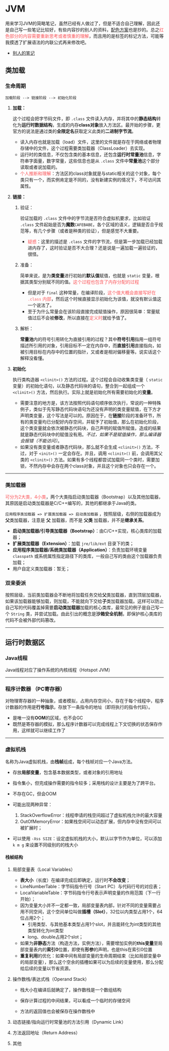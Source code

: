 # JVM

用来学习JVM的简略笔记，虽然已经有人做过了，但是不适合自己理解，因此还是自己写一些笔记比较好，有些内容抄的别人的资料，[配色方案](https://roselia.moe/blog/post/how-to-be-a-dd)也是抄的。总之<font color="#fb5458">红色部分的内容需要重新思考或者慎重的理解</font>，而且用的是标签的标记方法，可能等我摸透了扩展语法的内联公式再来修改吧。

- [别人的笔记](https://github.com/TangBean/understanding-the-jvm)

## 类加载

### 生命周期

```
加载阶段 --> 链接阶段 --> 初始化阶段
```

1. **加载：**

   这个过程会把字节码文件，即 `.class` 文件读入内存，并将其中的**静态结构**转化为**运行时数据结构**，生成的内存**class对象**放入方法区。最开始的步骤，更官方的说法是通过类的**全限定名**获取定义此类的**二进制字节流**。

   - 读入内存也就是加载（load）文件，这里的文件就是存在于网络或者物理存储中的文件，这个过程需要类加载器（ClassLoader）去实现。
   - 运行时的类信息，不仅包含类的基本信息，还包含**运行时常量池**信息，字符串字面量，数字常量，这些信息也是从 `.class` 文件中**常量池**这个部分读取或者说加载的。 
   - <font color="#fb5458">个人推断和理解</font>：方法区的class对象就是与static相关的这个对象，每个类只有一个，而实例肯定是不同的，没有新建实例的情况下，不可访问其属性。

2. **链接：**

   1. 验证：

      验证加载的 `.class` 文件中的字节流是否符合虚拟机要求，比如验证 `.class` 文件起始是否为**魔数**`CAFEBABE`，各个区域的语义，逻辑是否合乎规范等，有几个步骤（或者是种类的验证），但是感觉不大重要。
      
      - <font color="#fb5458">疑惑</font>：这里的描述是 `.class` 文件的字节流，但是第一步加载已经加载进内存了，这时验证是否不大合理？还是说是一遍加载一遍验证的，很怪。
   
   2. 准备：
   
      简单来说，是为**类变量**进行初始的**默认值**赋值，也就是 `static` 变量，根据其类型分别赋不同的值。<font color="#fb5458">这个过程也包含了内存分配的过程</font>
   
      - 但是对于 `final` 这种常量，在编译阶段，<font color="#fb5458">这个值大概会直接写好在 `.class` 内部</font>，然后这个时候直接显示初始化为该值，就没有默认值这一个说法了。
      - 至于为什么常量会在该阶段直接完成赋值操作，原因很简单：常量赋值过后不会被**修改**，所以直接在<font color="#fb5458">定义时</font>就给予值了。
   
   3. 解析：
   
      **常量池**内的符号引用转化为直接引用的过程？其中**符号引用**指用一组符号描述所引用的对象，引用目标不一定在内存中，而**直接引用**直接指向，如被引用目标在内存中的位置的指针，又或者是相对偏移量等。说实话这个解释没看懂。

3. **初始化**

   执行类构造器 `<clinit>()` 方法的过程。这个过程会自动收集类变量（ `static` 变量）的初始化语句，以及静态代码块的语句，整合到一起组成一个 `<clinit>()` 方法，然后执行。实际上就是初始化所有需要初始化的**变量**。

   - 需要注意的地方是，该方法按照代码语句顺序依次执行，常说的一种特殊例子，类似于先写静态代码块语句为还没有声明的类变量赋值，在下方才声明类变量，这个写法是可以的。原因在于，在**链接**阶段的准备环节，所有的类变量均已分配好内存空间，并赋予了初始值，那么在初始化阶段，这个类变量就会依次被静态代码块，自己声明的赋值所赋值，造成的结果就是静态代码块中的赋值没有用。*不过，如果不是赋值操作，那么编译器会报错（不能访问）*。
   - 如果没有类变量或者静态代码块，那么就不会生成  `<clinit>()` 方法，不过，对于 `<init>()` 一定会存在。并且，调用 `<clinit>()` 前，会调用其父类的  `<clinit>()` 方法。如果有多个线程都尝试加载同一个类时，需要加锁，不然内存中会存在两个class对象，并且这个对象也只会存在一个。

---

### 类加载器

<font color="#fb5458">可分为2大类，4小类</font>，两个大类指启动类加载器（Bootstrap）以及其他加载器，其原因是启动类加载器是C/C++编写的，其他的都继承于Java的类。

`应用程序类加载器 => 扩展类加载器 => 启动类加载器` ，按照层级，右侧的加载器成为**父**类加载器，注意是 **父** 加载器，而不是 **父类** 加载器，并不是**继承关系**。

- **启动类加载器/引导类加载器（Bootstrap）**：由C/C++实现，核心类库的加载器；
- **扩展类加载器（Extension）**：加载 `jre/lib/ext` 目录下的类；
- **应用程序类加载器/系统类加载器（Application）**：负责加载环境变量 `classpath` 或系统属性指定路径下的类库，一般自己写的类由这个加载器负责加载；
- 用户自定义类加载器：暂无；

### 双亲委派

按照层级，当前类加载器会不断地将加载任务交给**父**类加载器，直到顶层加载器，如果该加载器能够加载，则加载，不能就向下交给**子**类加载器加载。这样可以防止自己写的代码覆盖掉需要**启动类加载器**加载的核心类库，最常见的例子是自己写一个 `String` 类，并尝试加载。由此引出的概念是**沙箱安全机制**，即保护核心类库的代码不会被外部代码篡改。

---

## 运行时数据区

### Java线程

Java线程对应了操作系统的内核线程（Hotspot JVM）

---

### 程序计数器 （PC寄存器）

对物理寄存器的一种抽象，或者模拟，占用内存空间小，存在于每个线程中，程序计数器的作用是**行号指示**，存放下一条指令的地址（即将执行的指令代码）。

- 是唯一没有**OOM**的区域，也不会GC
- 既然是寄存器的模拟，那么程序计数器可以完成线程上下文切换的状态保存作用，这样就可以继续工作了

---

### 虚拟机栈

名称为Java虚拟机栈，由**栈帧**组成，每个栈帧对应一个Java方法。

- 存放**局部变量**，包含基本数据类型，或者对象的引用地址

- 指令集小，但完成操作需要的指令较多；采用栈的设计主要是为了跨平台。
- 不存在GC，但会OOM
- 可能出现两种异常：
  1. StackOverflowError：线程申请的栈空间超过了虚拟机栈允许的最大容量
  2. OutOfMemoryError：如果栈空间可以动态扩展，但内存中没有空间可以被扩展时；
- 可以使用 `-Xss SIZE`：设定虚拟机栈的大小，默认以字节作为单位，可以添加 `k m g` 来设置不同级别的的栈大小

#### 栈帧结构

1. 局部变量表（Local Variables）

   - **表大小**（长度）在编译完成后即确定，运行时**不会改变**；
   - LineNumberTable：字节码指令行号（Start PC）与代码行号的对应表；
   - LocalVariableTable：字节码指令行号表示声明变量的作用范围（下一行开始）；
   - 因为变量大小并不一定都一致，局部变量表内部，针对不同的变量需要占用不同空间，这个空间单位叫做**插槽（Slot）**，32位以内类型占用1个，64位占用2个；
     - 引用类型、与其他基本类型占用1个slot，并且能转化为int类型的其他类型转化为int类型
     - long、double占用2个slot；
   - 如果为**非静态**方法（构造方法，实例方法），需要增加实例的**this变量**至局部变量表内的**索引0**位置，即使有**形参**的声明，也是this在索引0位置
   - **重复利用**的优化：如果中间有局部变量的生命周期结束（比如局部变量中的局部变量），那么这个空余的插槽如果可以为后续的变量使用，那么分配给后续的变量以节省资源。

2. 操作数栈/表达式栈（Operand Stack）

   - 栈大小在编译后就确定了，操作数栈是一个数组结构

   - 保存计算过程的中间结果，可以看成一个临时的存储空间
   - 方法的返回值也会被保存在操作数栈中

3. 动态链接/指向运行时常量池的方法引用（Dynamic Link）

4. 方法返回地址（Return Address）

5. 其他

